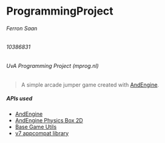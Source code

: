 ProgrammingProject
==================

###### Ferron Saan
###### 10386831
###### UvA Programming Project (mprog.nl)

> A simple arcade jumper game created with [AndEngine](https://github.com/nicolasgramlich/AndEngine).


##### APIs used
* [AndEngine](https://github.com/nicolasgramlich/AndEngine)
* [AndEngine Physics Box 2D ](https://github.com/nicolasgramlich/AndEnginePhysicsBox2DExtension)
* [Base Game Utils](https://developers.google.com/games/services/downloads/)
* [v7 appcompat library](https://developer.android.com/tools/support-library/setup.html)

